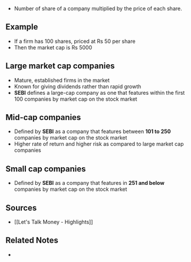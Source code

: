 - Number of share of a company multiplied by the price of each share.

## Example
- If a firm has 100 shares, priced at Rs 50 per share
- Then the market cap is Rs 5000

## Large market cap companies
- Mature, established firms in the market
- Known for giving dividends rather than rapid growth
- **SEBI** defines a large-cap company as one that features within the first 100 companies by market cap on the stock market

## Mid-cap companies
- Defined by **SEBI** as a company that features between **101 to 250** companies by market cap on the stock market
- Higher rate of return and higher risk as compared to large market cap companies

## Small cap companies
- Defined by **SEBI** as a company that features in **251 and below** companies by market cap on the stock market

## Sources
- [[Let's Talk Money - Highlights]]

## Related Notes
- 